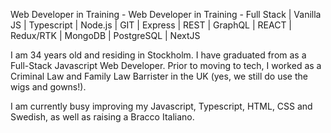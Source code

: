 Web Developer in Training - Web Developer in Training - Full Stack | Vanilla JS | Typescript | Node.js | GIT | Express | REST | GraphQL | REACT | Redux/RTK | MongoDB | PostgreSQL | NextJS

I am 34 years old and residing in Stockholm. I have graduated from </SALT> as a Full-Stack Javascript Web Developer. Prior to moving to tech, I worked as a Criminal Law and Family Law Barrister in the UK (yes, we still do use the wigs and gowns!).

I am currently busy improving my Javascript, Typescript, HTML, CSS and Swedish, as well as raising a Bracco Italiano.


<!---
SMooreSwe/SMooreSwe is a ✨ special ✨ repository because its `README.md` (this file) appears on your GitHub profile.
You can click the Preview link to take a look at your changes.
--->
